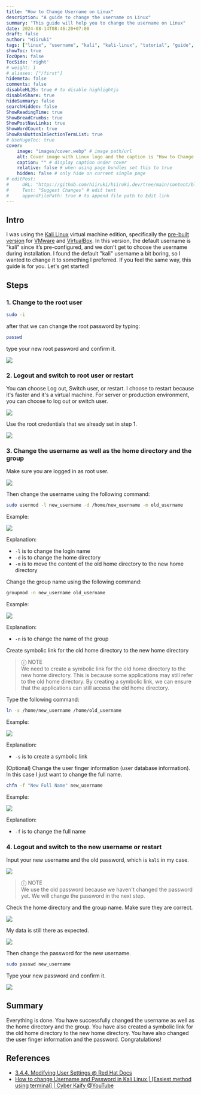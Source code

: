 ```yaml
---
title: "How to Change Username on Linux"
description: "A guide to change the username on Linux"
summary: "This guide will help you to change the username on Linux"
date: 2024-08-14T08:46:20+07:00
draft: false
author: "Hiiruki"
tags: ["linux", "username", "kali", "kali-linux", "tutorial", "guide", "usermod", "groupmod"]
showToc: true
TocOpen: false
TocSide: 'right'
# weight: 1
# aliases: ["/first"]
hidemeta: false
comments: false
disableHLJS: true # to disable highlightjs
disableShare: true
hideSummary: false
searchHidden: false
ShowReadingTime: true
ShowBreadCrumbs: true
ShowPostNavLinks: true
ShowWordCount: true
ShowRssButtonInSectionTermList: true
# UseHugoToc: true
cover:
    image: "images/cover.webp" # image path/url
    alt: Cover image with Linux logo and the caption is "How to Change Username on Linux" # alt text
    caption: "" # display caption under cover
    relative: false # when using page bundles set this to true
    hidden: false # only hide on current single page
# editPost:
#     URL: "https://github.com/hiiruki/hiiruki.dev/tree/main/content/blog/change-username-linux/index.md"
#     Text: "Suggest Changes" # edit text
#     appendFilePath: true # to append file path to Edit link
---
```


## Intro

I was using the [Kali Linux](https://www.kali.org/) virtual machine edition, specifically the [pre-built version](https://www.kali.org/get-kali/#kali-virtual-machines) for [VMware](https://blogs.vmware.com/workstation/2024/05/vmware-workstation-pro-now-available-free-for-personal-use.html) and [VirtualBox](https://www.virtualbox.org/). In this version, the default username is "kali" since it’s pre-configured, and we don't get to choose the username during installation. I found the default "kali" username a bit boring, so I wanted to change it to something I preferred. If you feel the same way, this guide is for you. Let's get started!

## Steps

### 1. Change to the root user

```bash
sudo -i
```

after that we can change the root password by typing:

```bash
passwd
```

type your new root password and confirm it.

![](images/1.webp#center)

### 2. Logout and switch to root user or restart

You can choose Log out, Switch user, or restart. I choose to restart because it's faster and it's a virtual machine. For server or production environment, you can choose to log out or switch user.

![](images/2.webp#center)

Use the root credentials that we already set in step 1.

![](images/3.webp#center)

### 3. Change the username as well as the home directory and the group

Make sure you are logged in as root user.

![](images/4.webp#center)

Then change the username using the following command:

```bash
sudo usermod -l new_username -d /home/new_username -m old_username
```
Example:

![](images/5.webp#center)

Explanation:

- `-l` is to change the login name
- `-d` is to change the home directory
- `-m` is to move the content of the old home directory to the new home directory

Change the group name using the following command:

```bash
groupmod -n new_username old_username
```

Example:

![](images/6.webp#center)

Explanation:

- `-n` is to change the name of the group

Create symbolic link for the old home directory to the new home directory

> ⓘ NOTE
> <br> We need to create a symbolic link for the old home directory to the new home directory. This is because some applications may still refer to the old home directory. By creating a symbolic link, we can ensure that the applications can still access the old home directory.

Type the following command:

```bash
ln -s /home/new_username /home/old_username
```

Example:

![](images/7.webp#center)

Explanation:

- `-s` is to create a symbolic link

(Optional) Change the user finger information (user database information). In this case I just want to change the full name.

```bash
chfn -f "New Full Name" new_username
```

Example:

![](images/8.webp#center)

Explanation:

- `-f` is to change the full name

### 4. Logout and switch to the new username or restart

Input your new username and the old password, which is `kali` in my case.

![](images/9.webp#center)

> ⓘ NOTE
> <br> We use the old password because we haven't changed the password yet. We will change the password in the next step.

Check the home directory and the group name. Make sure they are correct.

![](images/10.webp#center)

My data is still there as expected.

![](images/file_manager.webp#center)

Then change the password for the new username.

```bash
sudo passwd new_username
```

Type your new password and confirm it.

![](images/11.webp#center)

## Summary

Everything is done. You have successfully changed the username as well as the home directory and the group. You have also created a symbolic link for the old home directory to the new home directory. You have also changed the user finger information and the password. Congratulations!

## References

- [3.4.4. Modifying User Settings @ Red Hat Docs](https://docs.redhat.com/en/documentation/red_hat_enterprise_linux/6/html/deployment_guide/cl-tools-usermod#cl-tools-usermod)
- [How to change Username and Password in Kali Linux | [Easiest method using terminal] | Cyber Kaify @YouTube](https://www.youtube.com/watch?v=lMLn4-Ife6A)
